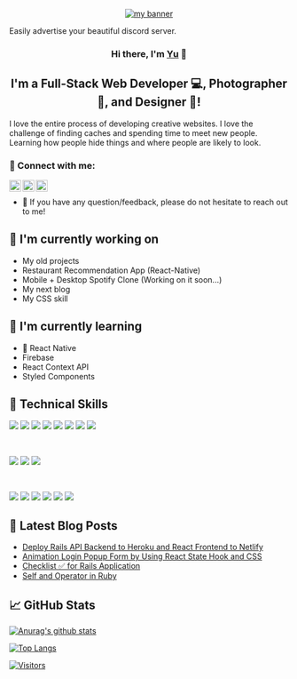 <p align="center">
  <a href="https://www.yushi.dev/" target="_blank" rel="noreferrer"><img src="https://discord.c99.nl/widget/theme-2/675045882852278281.png" alt="my banner"></a>
</p>
<p class="feature-info-d"><p>Easily advertise your <span id="word"> beautiful </span>discord server.</a>
                                                                <script>	 
                                                                    $(function () { 
                                                                      count = 0; 
                                                                      wordsArray = ["Art ", "Reddit ", "Web3 ", "Gaming ", "Youtube ", "Twitch ", "NFT ", "NSFW ", "Meme ", "Hangout ", "Roleplaying ", "Anime-Manga ", "Music ", "Technology ", "LGBTQ+ ", "SFW ", "Social ", "Community " , "Movie " ]; 
                                                                      setInterval(function () { 
                                                                        count++; 
                                                                        $("#word").fadeOut(500, function () { 
                                                                          $(this).text(wordsArray[count % wordsArray.length]).fadeIn(500); 
                                                                        }); 
                                                                      }, 2000); 
                                                                    }); 
                                                                    //End Replace Text function</script>
					</div>
				</div>
<h3 align="center">
Hi there, I'm <a href="https://www.yushi.dev/" target="_blank" rel="noreferrer">Yu</a> 👋
</h3>

<h2 align="center">
I'm a Full-Stack Web Developer 💻, Photographer 📸, and Designer 🎨!
</h2> 

I love the entire process of developing creative websites. I love the challenge of finding caches and spending time to meet new people. Learning how people hide things and where people are likely to look.

### 🤝 Connect with me:

<a href="https://www.linkedin.com/in/yushi95/"><img align="left" src="https://raw.githubusercontent.com/yushi1007/yushi1007/main/images/linkedin.svg" alt="Yu Shi | LinkedIn" width="21px"/></a>
<a href="https://instagram.com/yushi.95"><img align="left" src="https://raw.githubusercontent.com/yushi1007/yushi1007/main/images/instagram.svg" alt="Yu Shi | Instagram" width="21px"/></a>
<a href="https://yushi95.medium.com/"><img align="left" src="https://raw.githubusercontent.com/yushi1007/yushi1007/main/images/medium.svg" alt="Yu Shi | Medium" width="21px"/></a>
</br>
- 💬 If you have any question/feedback, please do not hesitate to reach out to me!

## 🔭 I'm currently working on

- My old projects
- Restaurant Recommendation App (React-Native)
- Mobile + Desktop Spotify Clone (Working on it soon...)
- My next blog
- My CSS skill

## 🌱 I'm currently learning

- 📱 React Native
- Firebase
- React Context API
- Styled Components  

## 💼 Technical Skills

![](https://img.shields.io/badge/Code-React-informational?style=flat&logo=react&color=61DAFB)
![](https://img.shields.io/badge/Code-Redux-informational?style=flat&logo=Redux&color=764ABC)
![](https://img.shields.io/badge/Code-JavaScript-informational?style=flat&logo=JavaScript&color=F7DF1E)
![](https://img.shields.io/badge/Code-Ruby-informational?style=flat&logo=Ruby&color=CC342D)
![](https://img.shields.io/badge/Code-Ruby_on_Rails-informational?style=flat&logo=Ruby-On-Rails&color=CC0000)
![](https://img.shields.io/badge/Code-HTML5-informational?style=flat&logo=HTML5&color=E34F26)
![](https://img.shields.io/badge/Code-PostgreSQL-informational?style=flat&logo=PostgreSQL&color=336791)
![](https://img.shields.io/badge/Code-SQLite-informational?style=flat&logo=SQLite&color=003B57)

</br>

![](https://img.shields.io/badge/Style-Bootstrap-informational?style=flat&logo=Bootstrap&color=7952B3)
![](https://img.shields.io/badge/Style-CSS3-informational?style=flat&logo=CSS3&color=1572B6)
![](https://img.shields.io/badge/Style-styled--components-informational?style=flat&logo=styled-components&color=DB7093)


</br>

![](https://img.shields.io/badge/Tools-Figma-informational?style=flat&logo=Figma&color=F24E1E)
![](https://img.shields.io/badge/Tools-NPM-informational?style=flat&logo=NPM&color=CB3837)
![](https://img.shields.io/badge/Tools-Heroku-informational?style=flat&logo=Heroku&color=430098)
![](https://img.shields.io/badge/Tools-Netlify-informational?style=flat&logo=netlify&color=00C7B7)
![](https://img.shields.io/badge/Tools-Git-informational?style=flat&logo=Git&color=F05032)
![](https://img.shields.io/badge/Tools-GitHub-informational?style=flat&logo=GitHub&color=181717)

## 📝 Latest Blog Posts

- [Deploy Rails API Backend to Heroku and React Frontend to Netlify](https://yushi95.medium.com/deploy-rails-api-backend-to-heroku-and-react-frontend-to-netlify-b515239d5022)
- [Animation Login Popup Form by Using React State Hook and CSS](https://medium.com/geekculture/animation-login-popup-form-by-using-react-state-hook-and-css-7ecf803f1fa9)
- [Checklist ✅ for Rails Application](https://yushi95.medium.com/checklist-for-rails-application-30868cb4f48b)
- [Self and Operator in Ruby](https://blog.usejournal.com/self-in-ruby-5e8a91fa4602)

## 📈 GitHub Stats 

[![Anurag's github stats](https://github-readme-stats.vercel.app/api?username=yushi1007)](https://github.com/yushi1007)

[![Top Langs](https://github-readme-stats.vercel.app/api/top-langs/?username=yushi1007&layout=compact)](https://github.com/yushi1007)

[![Visitors](https://visitor-badge.glitch.me/badge?page_id=yushi1007.yushi1007)](https://www.yushi.dev/)
